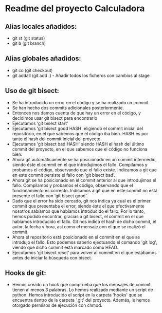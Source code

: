 # Readme del proyecto Calculadora

## Alias locales añadidos:
- git st (git status)
- git b (git branch)

## Alias globales añadidos:
- git co (git checkout)
- git addall (git add .) - Añadir todos los ficheros con cambios al stage

## Uso de git bisect:
- Se ha introducido un error en el código y se ha realizado un commit.
- Se han hecho dos commits adicionales posteriormente.
- Entonces nos damos cuenta de que hay un error en el código, y decidimos usar git bisect para encontrarlo
- Ejecutamos 'git bisect start'
- Ejecutamos 'git bisect good HASH' eligiendo el commit inicial del repositorio, en el que sabemos que el código iba bien. HASH es por tanto el hash del commit inicial del proyecto.
- Ejecutamos 'git bisect bad HASH' siendo HASH el hash del último commit del proyecto, en el que sabemos que el código no funciona bien.
- Ahora git automáticamente se ha posicionado en un commit intermedio, siendo éste el commit en el que introdujimos el fallo. Compilamos y probamos el código, observando que el fallo existe. Indicamos a git que en este commit persiste el fallo con 'git bisect bad'.
- Ahora git se ha posicionado en el commit anterior al que introdujimos el fallo. Compilamos y probamos el código, observando que el funcionamiento es correcto. Indicamos a git que en este commit no está presente el fallo con 'git bisect good'.
- Dado que el error ha sido cercado, git nos indica ya cual es el primer commit que presentaba el error, siendo éste el que efectivamente nosotros sabíamos que habíamos introducido el fallo. Por lo tanto, hemos podido encontrar, gracias a git bisect, el commit en el que habíamos introducido el fallo. Git nos indica el hash de dicho commit, el autor, la fecha y hora, así como el mensaje con el que se realizó el commit.
- Ahora el repositorio está posicionado en el commit en el que se introdujo el fallo. Esto podemos saberlo ejectuando el comando 'git log', viendo que dicho commit está marcado como HEAD.
- Ejecutamos 'git bisect reset' para volver al commit en el que estábamos antes de iniciar la búsqueda con bisect.

## Hooks de git:
- Hemos creado un hook que comprueba que los mensajes de commit tienen al menos 3 palabras. Lo hemos realizado mediante un script de python. Hemos introducido el script en la carpeta 'hooks' que se encuentra dentro de la carpeta '.git' del proyecto. Además, le hemos otorgado permisos de ejecución con chmod.

